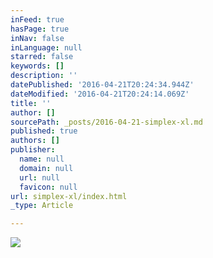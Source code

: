 ```yaml
---
inFeed: true
hasPage: true
inNav: false
inLanguage: null
starred: false
keywords: []
description: ''
datePublished: '2016-04-21T20:24:34.944Z'
dateModified: '2016-04-21T20:24:14.069Z'
title: ''
author: []
sourcePath: _posts/2016-04-21-simplex-xl.md
published: true
authors: []
publisher:
  name: null
  domain: null
  url: null
  favicon: null
url: simplex-xl/index.html
_type: Article

---
```

![](https://the-grid-user-content.s3-us-west-2.amazonaws.com/5c28155f-0310-4d8c-bb24-7d2b7fb91821.jpg)